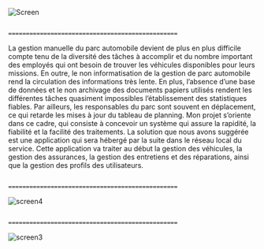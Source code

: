 ![Screen](https://user-images.githubusercontent.com/63174602/86038416-cbe5ee80-ba38-11ea-9118-f51135d00396.png)


                                                           ================================================

La gestion manuelle du parc automobile devient de plus en plus difficile compte tenu de la diversité des tâches à accomplir et du nombre important des employés qui ont besoin de trouver les véhicules disponibles pour leurs missions.
En outre, le non informatisation de la gestion de parc automobile rend la circulation des informations très lente. En plus, l’absence d’une base de données et le non archivage des documents papiers utilisés rendent les différentes tâches quasiment impossibles l’établissement des statistiques fiables.
Par ailleurs, les responsables du parc sont souvent en déplacement, ce qui retarde les mises à jour  du tableau de planning. Mon projet  s’oriente dans ce cadre, qui consiste à concevoir un système qui assure la rapidité, la fiabilité et la facilité des traitements. La solution que nous avons suggérée est une application qui sera hébergé par la suite dans le réseau local du service.
Cette application va traiter au début la gestion des véhicules, la gestion des assurances, la gestion des entretiens et des réparations, ainsi que la gestion des profils des utilisateurs.





                                                          ================================================
                                                          
                                                          
                                                          
![screen4](https://user-images.githubusercontent.com/63174602/86038448-d7d1b080-ba38-11ea-9685-b95b9f361f0a.png)





                                                          ================================================
                                                          
                                                          

![screen3](https://user-images.githubusercontent.com/63174602/86038441-d56f5680-ba38-11ea-961b-c58f1ea9f2f6.png)





